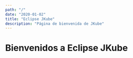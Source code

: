 ```yaml
---
path: "/"
date: "2020-01-02"
title: "Eclipse JKube"
description: "Página de bienvenida de JKube"
---
```


# Bienvenidos a Eclipse JKube

